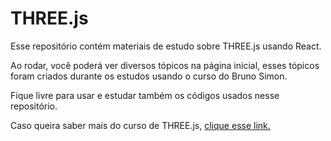 # THREE.js

Esse repositório contém materiais de estudo sobre THREE.js usando React.

Ao rodar, você poderá ver diversos tópicos na página inicial, esses tópicos foram criados durante os estudos usando o curso do Bruno Simon.

Fique livre para usar e estudar também os códigos usados nesse repositório.

Caso queira saber mais do curso de THREE.js, [clique esse link.](https://threejs-journey.com/)
